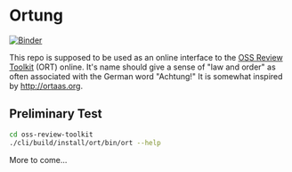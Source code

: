 # Ortung

[![Binder](https://mybinder.org/badge_logo.svg)](https://mybinder.org/v2/gh/deeplook/ortung/master?urlpath=lab) 

This repo is supposed to be used as an online interface to the
[OSS Review Toolkit](https://github.com/heremaps/oss-review-toolkit) (ORT) online.
It's name should give a sense of "law and order" as often associated with the German
word "Achtung!" It is somewhat inspired by http://ortaas.org.

## Preliminary Test

```bash
cd oss-review-toolkit
./cli/build/install/ort/bin/ort --help
```

More to come...
